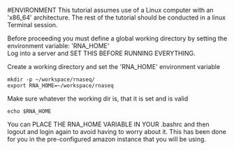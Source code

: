 #ENVIRONMENT
This tutorial assumes use of a Linux computer with an 'x86_64' architecture.  The rest of the tutorial should be conducted in a linux Terminal session.

Before proceeding you must define a global working directory by setting the environment variable: 'RNA_HOME'  
Log into a server and SET THIS BEFORE RUNNING EVERYTHING.    

Create a working directory and set the 'RNA_HOME' environment variable

	mkdir -p ~/workspace/rnaseq/
	export RNA_HOME=~/workspace/rnaseq
	
Make sure whatever the working dir is, that it is set and is valid

	echo $RNA_HOME

You can PLACE THE RNA_HOME VARIABLE IN YOUR .bashrc and then logout and login again to avoid having to worry about it. This has been done for you in the pre-configured amazon instance that you will be using.  